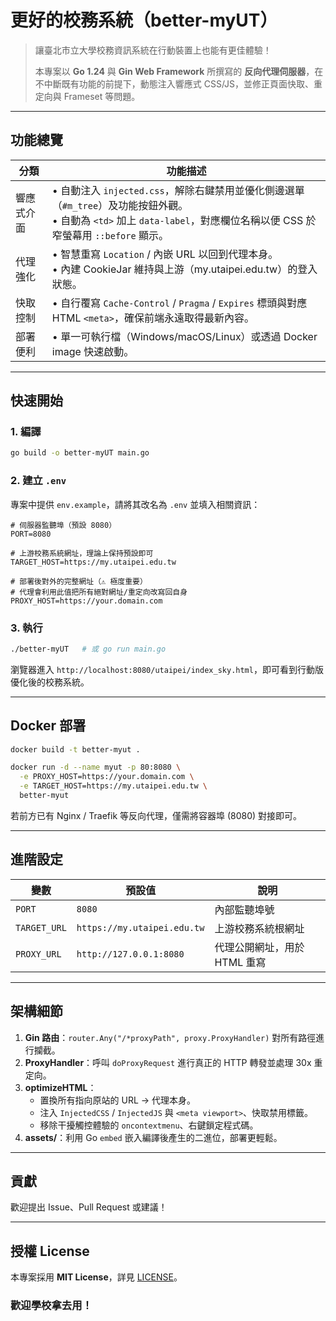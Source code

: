 # 更好的校務系統（better-myUT）

> 讓臺北市立大學校務資訊系統在行動裝置上也能有更佳體驗！
>
> 本專案以 **Go 1.24** 與 **Gin Web Framework** 所撰寫的 **反向代理伺服器**，在不中斷既有功能的前提下，動態注入響應式 CSS/JS，並修正頁面快取、重定向與 Frameset 等問題。

---

## 功能總覽

| 分類 | 功能描述 |
| --- | --- |
| 響應式介面 | • 自動注入 `injected.css`，解除右鍵禁用並優化側邊選單（`#m_tree`）及功能按鈕外觀。<br/>• 自動為 `<td>` 加上 `data-label`，對應欄位名稱以便 CSS 於窄螢幕用 `::before` 顯示。 |
| 代理強化 | • 智慧重寫 `Location` / 內嵌 URL 以回到代理本身。<br/>• 內建 CookieJar 維持與上游（my.utaipei.edu.tw）的登入狀態。 |
| 快取控制 | • 自行覆寫 `Cache-Control` / `Pragma` / `Expires` 標頭與對應 HTML `<meta>`，確保前端永遠取得最新內容。 |
| 部署便利 | • 單一可執行檔（Windows/macOS/Linux）或透過 Docker image 快速啟動。 |

---

## 快速開始

### 1. 編譯

```bash
go build -o better-myUT main.go
```

### 2. 建立 `.env`

專案中提供 `env.example`，請將其改名為 `.env` 並填入相關資訊：

```dotenv
# 伺服器監聽埠（預設 8080）
PORT=8080

# 上游校務系統網址，理論上保持預設即可
TARGET_HOST=https://my.utaipei.edu.tw

# 部署後對外的完整網址（⚠️ 極度重要）
# 代理會利用此值把所有絕對網址/重定向改寫回自身
PROXY_HOST=https://your.domain.com
```

### 3. 執行

```bash
./better-myUT   # 或 go run main.go
```

瀏覽器進入 `http://localhost:8080/utaipei/index_sky.html`，即可看到行動版優化後的校務系統。

---

## Docker 部署

```bash
docker build -t better-myut .

docker run -d --name myut -p 80:8080 \
  -e PROXY_HOST=https://your.domain.com \
  -e TARGET_HOST=https://my.utaipei.edu.tw \
  better-myut
```

若前方已有 Nginx / Traefik 等反向代理，僅需將容器埠 (8080) 對接即可。

---

## 進階設定

| 變數 | 預設值 | 說明 |
| --- | --- | --- |
| `PORT` | `8080` | 內部監聽埠號 |
| `TARGET_URL` | `https://my.utaipei.edu.tw` | 上游校務系統根網址 |
| `PROXY_URL` | `http://127.0.0.1:8080` | 代理公開網址，用於 HTML 重寫 |

---

## 架構細節

1. **Gin 路由**：`router.Any("/*proxyPath", proxy.ProxyHandler)` 對所有路徑進行攔截。
2. **ProxyHandler**：呼叫 `doProxyRequest` 進行真正的 HTTP 轉發並處理 30x 重定向。
3. **optimizeHTML**：
   - 置換所有指向原站的 URL → 代理本身。
   - 注入 `InjectedCSS` / `InjectedJS` 與 `<meta viewport>`、快取禁用標籤。
   - 移除干擾觸控體驗的 `oncontextmenu`、右鍵鎖定程式碼。
4. **assets/**：利用 Go `embed` 嵌入編譯後產生的二進位，部署更輕鬆。

---

## 貢獻

歡迎提出 Issue、Pull Request 或建議！

---

## 授權 License

本專案採用 **MIT License**，詳見 [LICENSE](LICENSE)。

### 歡迎學校拿去用！